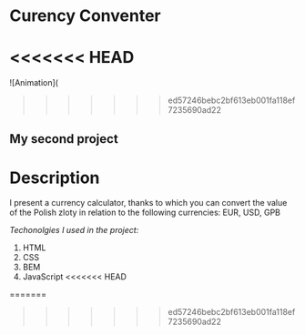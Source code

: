 # Curency Conventer
<<<<<<< HEAD
=======
![Animation](
>>>>>>> ed57246bebc2bf613eb001fa118ef7235690ad22
## My second project

# Description

I present a currency calculator, thanks to which you can convert the value of the Polish zloty in relation to the following currencies: EUR, USD, GPB



*Techonolgies I used in the project:*
1. HTML
1. CSS
3. BEM
4. JavaScript
<<<<<<< HEAD

=======
>>>>>>> ed57246bebc2bf613eb001fa118ef7235690ad22

